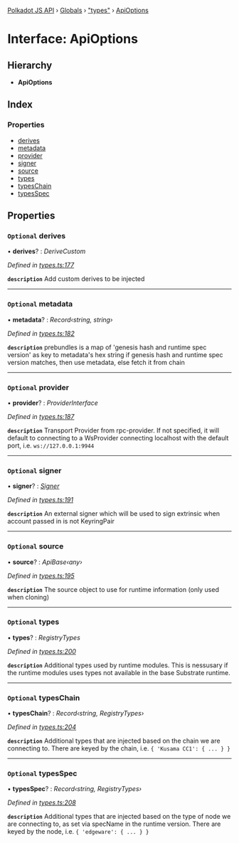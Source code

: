 [Polkadot JS API](../README.md) › [Globals](../globals.md) › ["types"](../modules/_types_.md) › [ApiOptions](_types_.apioptions.md)

# Interface: ApiOptions

## Hierarchy

* **ApiOptions**

## Index

### Properties

* [derives](_types_.apioptions.md#optional-derives)
* [metadata](_types_.apioptions.md#optional-metadata)
* [provider](_types_.apioptions.md#optional-provider)
* [signer](_types_.apioptions.md#optional-signer)
* [source](_types_.apioptions.md#optional-source)
* [types](_types_.apioptions.md#optional-types)
* [typesChain](_types_.apioptions.md#optional-typeschain)
* [typesSpec](_types_.apioptions.md#optional-typesspec)

## Properties

### `Optional` derives

• **derives**? : *DeriveCustom*

*Defined in [types.ts:177](https://github.com/polkadot-js/api/blob/db3cb47d05/packages/api/src/types.ts#L177)*

**`description`** Add custom derives to be injected

___

### `Optional` metadata

• **metadata**? : *Record‹string, string›*

*Defined in [types.ts:182](https://github.com/polkadot-js/api/blob/db3cb47d05/packages/api/src/types.ts#L182)*

**`description`** prebundles is a map of 'genesis hash and runtime spec version' as key to metadata's hex string
if genesis hash and runtime spec version matches, then use metadata, else fetch it from chain

___

### `Optional` provider

• **provider**? : *ProviderInterface*

*Defined in [types.ts:187](https://github.com/polkadot-js/api/blob/db3cb47d05/packages/api/src/types.ts#L187)*

**`description`** Transport Provider from rpc-provider. If not specified, it will default to
connecting to a WsProvider connecting localhost with the default port, i.e. `ws://127.0.0.1:9944`

___

### `Optional` signer

• **signer**? : *[Signer](_types_.signer.md)*

*Defined in [types.ts:191](https://github.com/polkadot-js/api/blob/db3cb47d05/packages/api/src/types.ts#L191)*

**`description`** An external signer which will be used to sign extrinsic when account passed in is not KeyringPair

___

### `Optional` source

• **source**? : *ApiBase‹any›*

*Defined in [types.ts:195](https://github.com/polkadot-js/api/blob/db3cb47d05/packages/api/src/types.ts#L195)*

**`description`** The source object to use for runtime information (only used when cloning)

___

### `Optional` types

• **types**? : *RegistryTypes*

*Defined in [types.ts:200](https://github.com/polkadot-js/api/blob/db3cb47d05/packages/api/src/types.ts#L200)*

**`description`** Additional types used by runtime modules. This is nessusary if the runtime modules
uses types not available in the base Substrate runtime.

___

### `Optional` typesChain

• **typesChain**? : *Record‹string, RegistryTypes›*

*Defined in [types.ts:204](https://github.com/polkadot-js/api/blob/db3cb47d05/packages/api/src/types.ts#L204)*

**`description`** Additional types that are injected based on the chain we are connecting to. There are keyed by the chain, i.e. `{ 'Kusama CC1': { ... } }`

___

### `Optional` typesSpec

• **typesSpec**? : *Record‹string, RegistryTypes›*

*Defined in [types.ts:208](https://github.com/polkadot-js/api/blob/db3cb47d05/packages/api/src/types.ts#L208)*

**`description`** Additional types that are injected based on the type of node we are connecting to, as set via specName in the runtime version. There are keyed by the node, i.e. `{ 'edgeware': { ... } }`
